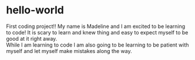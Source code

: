 # hello-world
First coding project!! 
My name is Madeline and I am excited to be learning to code! 
It is scary to learn and knew thing and easy to expect myself to be good at it right away.  
While I am learning to code I am also going to be learning to be patient with myself and let myself make mistakes along the way.  
